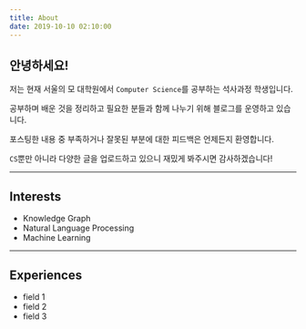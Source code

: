 ```yaml
---
title: About
date: 2019-10-10 02:10:00
---
```


## 안녕하세요!
저는 현재 서울의 모 대학원에서 `Computer Science`를 공부하는 석사과정 학생입니다.

공부하며 배운 것을 정리하고 필요한 분들과 함께 나누기 위해 블로그를 운영하고 있습니다.

포스팅한 내용 중 부족하거나 잘못된 부분에 대한 피드백은 언제든지 환영합니다.

`CS`뿐만 아니라 다양한 글을 업로드하고 있으니 재밌게 봐주시면 감사하겠습니다!

***

## Interests
- Knowledge Graph
- Natural Language Processing
- Machine Learning

***

## Experiences
- field 1
- field 2
- field 3
